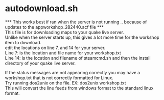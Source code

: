 # autodownload.sh <br>
*** This works best if ran when the server is not running .. because of updates to the appworkshop_282440.acf file *** <br>
This file is for downloading maps to your quake live server. <br>
Unlike when the server starts up, this gives a lot more time for the workshop item to download. <br>
edit the locations on line 7, and 14 for your server. <br>
Line 7: is the location and file name for your workshop.txt <br>
Line 14: is the location and filename of steamcmd.sh and then the install directory of your quake live server. <br>


If the status messages are not appearing correctly you may have a workshop.txt that is not correctly formatted for Linux.<br>
Try running dos2unix on the file. EX: dos2unix workshop.txt<br>
This will convert the line feeds from windows format to the standard linux format.
